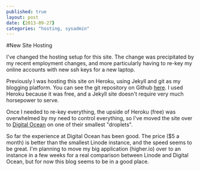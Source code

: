 ```yaml
---
published: true
layout: post
date: {2013-09-27}
categories: "hosting, sysadmin"
---
```


#New Site Hosting

I've changed the hosting setup for this site. The change was precipitated by my recent employment changes, and more particularly having to re-key my online accounts with new ssh keys for a new laptop. 

Previously I was hosting this site on Heroku, using Jekyll and git as my blogging platform. You can see the git repository on Github [here](https://github.com/mcondie/alphabit). I used Heroku because it was free, and a Jekyll site doesn't require very much horsepower to serve. 

Once I needed to re-key everything, the upside of Heroku (free) was overwhelmed by my need to control everything, so I've moved the site over to [Digital Ocean](digitalocean.com) on one of their smallest "droplets". 

So far the experience at Digital Ocean has been good. The price ($5 a month) is better than the smallest Linode instance, and the speed seems to be great. I'm planning to move my big application (higher.io) over to an instance in a few weeks for a real comparison between Linode and Digital Ocean, but for now this blog seems to be in a good place.